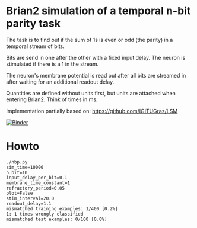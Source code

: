 # Brian2 simulation of a temporal n-bit parity task

The task is to find out if the sum of 1s is even or odd (the parity) in a
temporal stream of bits.

Bits are send in one after the other with a fixed input delay.
The neuron is stimulated if there is a 1 in the stream.

The neuron's membrane potential is read out after all bits are streamed in
after waiting for an additional readout delay.

Quantities are defined without units first, but units are attached
when entering Brian2. Think of times in ms.

Implementation partially based on: https://github.com/IGITUGraz/LSM

[![Binder](https://mybinder.org/badge_logo.svg)](https://mybinder.org/v2/gh/schmitts/n-bit-parity/main?filepath=nbp.ipynb)

# Howto

```shell
./nbp.py
sim_time=10000
n_bit=10
input_delay_per_bit=0.1
membrane_time_constant=1
refractory_period=0.05
plot=False
stim_interval=20.0
readout_delay=1.1
mismatched training examples: 1/400 [0.2%]
1: 1 times wrongly classified
mismatched test examples: 0/100 [0.0%]
```

